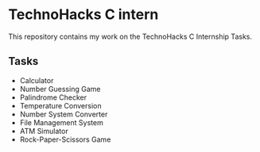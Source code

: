 # TechnoHacks C intern

This repository contains my work on the TechnoHacks C Internship Tasks.

## Tasks

* Calculator
* Number Guessing Game
* Palindrome Checker
* Temperature Conversion
* Number System Converter
* File Management System
* ATM Simulator
* Rock-Paper-Scissors Game
